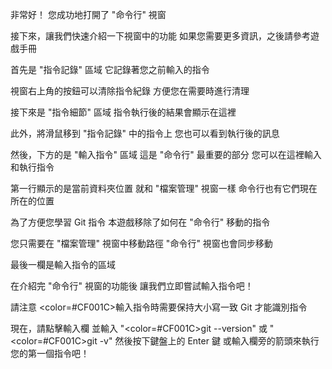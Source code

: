 非常好！
您成功地打開了 "命令行" 視窗

接下來，讓我們快速介紹一下視窗中的功能
如果您需要更多資訊，之後請參考遊戲手冊

首先是 "指令記錄" 區域
它記錄著您之前輸入的指令

視窗右上角的按鈕可以清除指令紀錄
方便您在需要時進行清理

接下來是 "指令細節" 區域
指令執行後的結果會顯示在這裡

此外，將滑鼠移到 "指令記錄" 中的指令上
您也可以看到執行後的訊息

然後，下方的是 "輸入指令" 區域
這是 "命令行" 最重要的部分
您可以在這裡輸入和執行指令

第一行顯示的是當前資料夾位置
就和 "檔案管理" 視窗一樣
命令行也有它們現在所在的位置

為了方便您學習 Git 指令
本遊戲移除了如何在 "命令行" 移動的指令

您只需要在 "檔案管理" 視窗中移動路徑
"命令行" 視窗也會同步移動

最後一欄是輸入指令的區域

在介紹完 "命令行" 視窗的功能後
讓我們立即嘗試輸入指令吧！

請注意
<color=#CF001C>輸入指令時需要保持大小寫一致</color>
Git 才能識別指令

現在，請點擊輸入欄
並輸入 "<color=#CF001C>git --version</color>" 或 "<color=#CF001C>git -v</color>"
然後按下鍵盤上的 Enter 鍵
或輸入欄旁的箭頭來執行您的第一個指令吧！
